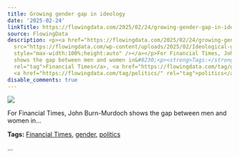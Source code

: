```yaml
---
title: Growing gender gap in ideology
date: '2025-02-24'
linkTitle: https://flowingdata.com/2025/02/24/growing-gender-gap-in-ideology/
source: FlowingData
description: <p><a href="https://flowingdata.com/2025/02/24/growing-gender-gap-in-ideology/"><img
  src="https://flowingdata.com/wp-content/uploads/2025/02/Ideological-gap-between-men-and-women-750x281.png"
  style="max-width:100%;height:auto" /></a></p>For Financial Times, John Burn-Murdoch
  shows the gap between men and women in&#8230;<p><strong>Tags:</strong> <a href="https://flowingdata.com/tag/financial-times/"
  rel="tag">Financial Times</a>, <a href="https://flowingdata.com/tag/gender/" rel="tag">gender</a>,
  <a href="https://flowingdata.com/tag/politics/" rel="tag">politics</a></p> ...
disable_comments: true
---
```

<p><a href="https://flowingdata.com/2025/02/24/growing-gender-gap-in-ideology/"><img src="https://flowingdata.com/wp-content/uploads/2025/02/Ideological-gap-between-men-and-women-750x281.png" style="max-width:100%;height:auto" /></a></p>For Financial Times, John Burn-Murdoch shows the gap between men and women in&#8230;<p><strong>Tags:</strong> <a href="https://flowingdata.com/tag/financial-times/" rel="tag">Financial Times</a>, <a href="https://flowingdata.com/tag/gender/" rel="tag">gender</a>, <a href="https://flowingdata.com/tag/politics/" rel="tag">politics</a></p> ...
